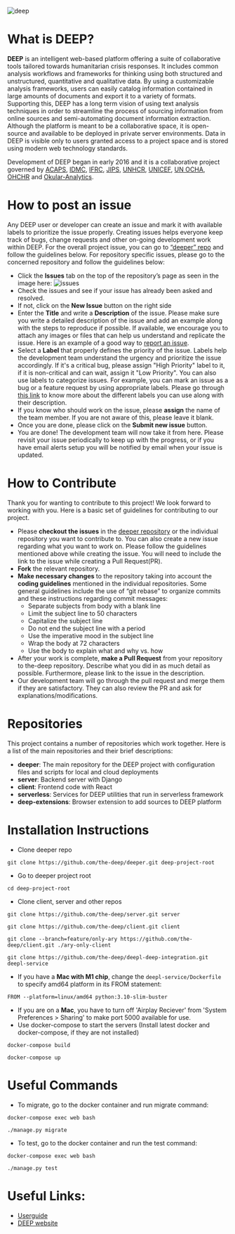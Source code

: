![deep](https://user-images.githubusercontent.com/6733492/193183087-5eb01f8a-ab47-4ed2-83a2-3ea020c5b902.png)

# What is DEEP?
**DEEP** is an intelligent web-based platform offering a suite of collaborative tools tailored towards humanitarian crisis responses. It includes common analysis workflows and frameworks for thinking using both structured and unstructured, quantitative and qualitative data. By using a customizable analysis frameworks, users can easily catalog information contained in large amounts of documents and export it to a variety of formats. Supporting this, DEEP has a long term vision of using text analysis techniques in order to streamline the process of sourcing information from online sources and semi-automating document information extraction. Although the platform is meant to be a collaborative space, it is open-source and available to be deployed in private server environments. Data in DEEP is visible only to users granted access to a project space and is stored using modern web technology standards.

Development of DEEP began in early 2016 and it is a collaborative project governed by [ACAPS](https://deephelp.zendesk.com/hc/en-us/articles/acaps.org), [IDMC](http://www.internal-displacement.org/), [IFRC](http://ifrc.org/), [JIPS](http://jips.org/), [UNHCR](http://www.unhcr.org/en-us/), [UNICEF](https://www.unicef.org/), [UN OCHA](https://www.unocha.org/), [OHCHR](https://www.ohchr.org/) and [Okular-Analytics](https://www.okular-analytics.com/).

# How to post an issue
Any DEEP user or developer can create an issue and mark it with available labels to prioritize the issue properly. Creating issues helps everyone keep track of bugs, change requests and other on-going development work within DEEP.
For the overall project issue, you can go to [“deeper” repo](https://github.com/the-deep/deeper) and follow the guidelines below. For repository specific issues, please go to the concerned repository and follow the guidelines below:

* Click the **Issues** tab on the top of the repository’s page as seen in the image here:
![issues](https://user-images.githubusercontent.com/6733492/193184461-aa829487-aaff-490e-95a1-6dbb5f74de1a.png)
* Check the issues and see if your issue has already been asked and resolved.
* If not, click on the **New Issue** button on the right side
* Enter the **Title** and write a **Description** of the issue. Please make sure you write a detailed description of the issue and add an example along with the steps to reproduce if possible. If available, we encourage you to attach any images or files that can help us understand and replicate the issue. Here is an example of a good way to [report an issue](https://github.com/the-deep/deeper/issues/297).
* Select a **Label** that properly defines the priority of the issue. Labels help the development team understand the urgency and prioritize the issue accordingly. If it's a critical bug, please assign "High Priority" label to it, if it is non-critical and can wait, assign it "Low Priority". You can also use labels to categorize issues. For example, you can mark an issue as a bug or a feature request by using appropriate labels. Please go through [this link](https://github.com/the-deep/deeper/labels) to know more about the different labels you can use along with their description.
* If you know who should work on the issue, please **assign** the name of the team member. If you are not aware of this, please leave it blank.
* Once you are done, please click on the **Submit new issue** button. 
* You are done! The development team will now take it from here. Please revisit your issue periodically to keep up with the progress, or if you have email alerts setup you will be notified by email when your issue is updated.

# How to Contribute
Thank you for wanting to contribute to this project! We look forward to working with you. Here is a basic set of guidelines for contributing to our project. 
* Please **checkout the issues** in the [deeper repository](https://github.com/the-deep/deeper) or the individual repository you want to contribute to. You can also create a new issue regarding what you want to work on. Please follow the guidelines mentioned above while creating the issue. You will need to include the link to the issue while creating a Pull Request(PR).
* **Fork** the relevant repository.
* **Make necessary changes** to the repository taking into account the **coding guidelines** mentioned in the individual repositories. Some general guidelines include the use of “git rebase” to organize commits and these instructions regarding commit messages:
  * Separate subjects from body with a blank line
  * Limit the subject line to 50 characters
  * Capitalize the subject line
  * Do not end the subject line with a period
  * Use the imperative mood in the subject line
  * Wrap the body at 72 characters
  * Use the body to explain what and why vs. how
* After your work is complete, **make a Pull Request** from your repository to the-deep repository. Describe what you did in as much detail as possible. Furthermore, please link to the issue in the description.
* Our development team will go through the pull request and merge them if they are satisfactory. They can also review the PR and ask for explanations/modifications.

# Repositories
This project contains a number of repositories which work together. Here is a list of the main repositories and their brief descriptions:
* **deeper**: The main repository for the DEEP project with configuration files and scripts for local and cloud deployments
* **server**: Backend server with Django
* **client**: Frontend code with React
* **serverless**: Services for DEEP utilities that run in serverless framework
* **deep-extensions**: Browser extension to add sources to DEEP platform

# Installation Instructions
* Clone deeper repo

`git clone https://github.com/the-deep/deeper.git deep-project-root`
* Go to deeper project root

`cd deep-project-root`
* Clone client, server and other repos

`git clone https://github.com/the-deep/server.git server`

`git clone https://github.com/the-deep/client.git client`

`git clone --branch=feature/only-ary https://github.com/the-deep/client.git ./ary-only-client`

`git clone https://github.com/the-deep/deepl-deep-integration.git deepl-service`

* If you have a **Mac with M1 chip**, change the `deepl-service/Dockerfile` to specify amd64 platform in its FROM statement:

`FROM --platform=linux/amd64 python:3.10-slim-buster`

* If you are on a **Mac**, you have to turn off 'Airplay Reciever' from 'System Preferences > Sharing' to make port 5000 available for use.
* Use docker-compose to start the servers (Install latest docker and docker-compose, if they are not installed)

`docker-compose build`

`docker-compose up`

# Useful Commands
* To migrate, go to the docker container and run migrate command:

`docker-compose exec web bash`

`./manage.py migrate`

* To test, go to the docker container and run the test command:


`docker-compose exec web bash`

`./manage.py test`

# Useful Links:
* [Userguide](https://deephelp.zendesk.com/hc/en-us)
* [DEEP website](https://app.thedeep.io/)







